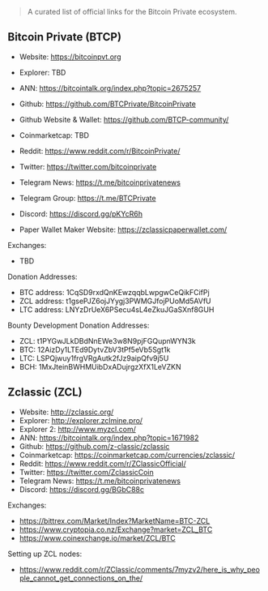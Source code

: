 
> A curated list of official links for the Bitcoin Private ecosystem.

## Bitcoin Private (BTCP)

* Website: https://bitcoinpvt.org
* Explorer: TBD
* ANN: https://bitcointalk.org/index.php?topic=2675257
* Github: https://github.com/BTCPrivate/BitcoinPrivate
* Github Website & Wallet: https://github.com/BTCP-community/
* Coinmarketcap: TBD
* Reddit: https://www.reddit.com/r/BitcoinPrivate/
* Twitter: https://twitter.com/bitcoinprivate
* Telegram News: https://t.me/bitcoinprivatenews
* Telegram Group: https://t.me/BTCPrivate
* Discord: https://discord.gg/pKYcR6h

* Paper Wallet Maker Website: https://zclassicpaperwallet.com/

Exchanges:
* TBD

Donation Addresses:
* BTC address: 1CqSD9rxdQnKEwzqqbLwpgwCeQikFCifPj
* ZCL address: t1gsePJZ6ojJYygj3PWMGJfojPUoMd5AVfU
* LTC address: LNYzDrUeX6PSecu4sL4eZkuJGaSXnf8GUH

Bounty Development Donation Addresses:
* ZCL: t1PYGwJLkDBdNnEWe3w8N9pjFGQupnWYN3k
* BTC: 12AizDy1LTEd9DytvZbV3tPf5eVb5Sgt1k
* LTC: LSPQjwuy1frgVRgAutk2fJz9aipQfv9j5U
* BCH: 1MxJteinBWHMUibDxADujrgzXfX1LeVZKN



## Zclassic (ZCL)

* Website: http://zclassic.org/
* Explorer: http://explorer.zclmine.pro/
* Explorer 2: http://www.myzcl.com/
* ANN: https://bitcointalk.org/index.php?topic=1671982
* Github: https://github.com/z-classic/zclassic
* Coinmarketcap: https://coinmarketcap.com/currencies/zclassic/
* Reddit: https://www.reddit.com/r/ZClassicOfficial/
* Twitter: https://twitter.com/ZclassicCoin
* Telegram News: https://t.me/bitcoinprivatenews
* Discord: https://discord.gg/BGbC88c

Exchanges:
* https://bittrex.com/Market/Index?MarketName=BTC-ZCL
* https://www.cryptopia.co.nz/Exchange?market=ZCL_BTC
* https://www.coinexchange.io/market/ZCL/BTC

Setting up ZCL nodes:
* https://www.reddit.com/r/ZClassic/comments/7myzv2/here_is_why_people_cannot_get_connections_on_the/




